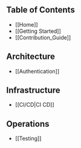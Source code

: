 ## Table of Contents

- [[Home]]
- [[Getting Started]]
- [[Contribution_Guide]]

## Architecture

- [[Authentication]]

## Infrastructure

- [[CI/CD|CI CD]]

## Operations

- [[Testing]]
